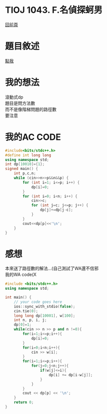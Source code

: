 # TIOJ 1043. F.名偵探蚵男
[回前頁](https://whaleon120.github.io/blogs/info/main)
# 題目敘述
[點我](https://tioj.ck.tp.edu.tw/problems/1043)  
# 我的想法  
滾動式dp  
題目是問方法數  
而不是像階梯問題的路徑數  
要注意  
# 我的AC CODE
``` cpp
#include<bits/stdc++.h>
#define int long long 
using namespace std;
int dp[10010]={1};
signed main() {
    int p,c,n;
    while (cin>>n>>p&&n&&p) {
        for (int i=1; i<=p; i++) {
            dp[i]=0;
        }
        for (int i=0; i<n; i++) {
            cin>>c;
            for (int j=c; j<=p; j++) {
                dp[j]+=dp[j-c];
            }
        }
        cout<<dp[p]<<'\n';
    }
}
``` 
# 感想  
本來送了路徑數的解法...(自己測試了WA還不信邪    
我的WA code(X  
```cpp
#include <bits/stdc++.h>
using namespace std;

int main() {
	// your code goes here
	ios::sync_with_stdio(false);
	cin.tie(0);
	long long dp[10001], w[100];
	int n, p, i, j;
	dp[0]=1;
	while(cin >> n >> p and n !=0){
		for(i=1;i<=p;i++){
			dp[i]=0;
		}
		for(i=0;i<n;i++){
			cin >> w[i];
		}
		for(i=1;i<=p;i++){
			for(j=0;j<n;j++){
				if(w[j]<=i){
					dp[i] += dp[i-w[j]];
				}
			}
		}
		cout << dp[p] << '\n';
	}
	return 0;
}
```

